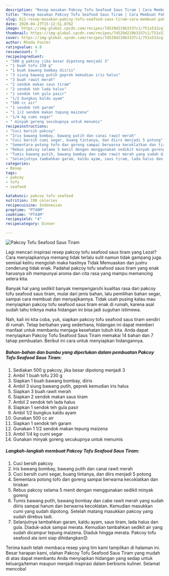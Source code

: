 ```yaml
---
description: "Resep masakan Pakcoy Tofu Seafood Saus Tiram | Cara Membuat Pakcoy Tofu Seafood Saus Tiram Yang Menggugah Selera"
title: "Resep masakan Pakcoy Tofu Seafood Saus Tiram | Cara Membuat Pakcoy Tofu Seafood Saus Tiram Yang Menggugah Selera"
slug: 611-resep-masakan-pakcoy-tofu-seafood-saus-tiram-cara-membuat-pakcoy-tofu-seafood-saus-tiram-yang-menggugah-selera
date: 2020-04-27T15:12:51.876Z
image: https://img-global.cpcdn.com/recipes/7d529d219b3337c1/751x532cq70/pakcoy-tofu-seafood-saus-tiram-foto-resep-utama.jpg
thumbnail: https://img-global.cpcdn.com/recipes/7d529d219b3337c1/751x532cq70/pakcoy-tofu-seafood-saus-tiram-foto-resep-utama.jpg
cover: https://img-global.cpcdn.com/recipes/7d529d219b3337c1/751x532cq70/pakcoy-tofu-seafood-saus-tiram-foto-resep-utama.jpg
author: Rhoda Foster
ratingvalue: 4.8
reviewcount: 7
recipeingredient:
- "500 g pakcoy jika besar dipotong menjadi 3"
- "1 buah tofu 230 g"
- "1 buah bawang bombay diiris"
- "3 siung bawang putih geprek kemudian iris halus"
- "3 buah rawit merah"
- "2 sendok makan saus tiram"
- "2 sendok teh lada halus"
- "1 sendok teh gula pasir"
- "1/2 bungkus kaldu ayam"
- "500 cc air"
- "1 sendok teh garam"
- "1 1/2 sendok makan tepung maizena"
- "1/4 kg cumi segar"
- " minyak goreng secukupnya untuk menumis"
recipeinstructions:
- "Cuci bersih pakcoy"
- "Iris bawang bombay, bawang putih dan canai rawit merah"
- "Cuci bersih cumi segar, buang tintanya, dan diirs menjadi 5 potong"
- "Sementara potong tofo dan goreng sampai berwarna kecoklatkan dan tiriskan"
- "Rebus pakcoy selama 5 menit dengan menggunakan sedikit minyak goreng"
- "Tumis bawang putih, bawang bombay dan cabe rawit merah yang sudah diiris sampai harum dan berwarna kecoklatan. Kemudian masukkan cumi yang sudah dipotong. Setelah matang masukkan pakcoy yang sudah direbus tadi."
- "Selanjutnya tambahkan garam, kaldu ayam, saus tiram, lada halus dan gula. Diaduk-aduk sampai merata. Kemudian tambahkan sedikit air yang sudah dicampur tepung maizena. Diaduk hingga merata. Pakcoy tofu seafood ala ismi siap dihidangkan😊"
categories:
- Resep
tags:
- pakcoy
- tofu
- seafood

katakunci: pakcoy tofu seafood 
nutrition: 190 calories
recipecuisine: Indonesian
preptime: "PT40M"
cooktime: "PT44M"
recipeyield: "4"
recipecategory: Dinner

---
```



![Pakcoy Tofu Seafood Saus Tiram](https://img-global.cpcdn.com/recipes/7d529d219b3337c1/751x532cq70/pakcoy-tofu-seafood-saus-tiram-foto-resep-utama.jpg)

Lagi mencari inspirasi resep pakcoy tofu seafood saus tiram yang Lezat? Cara menyiapkannya memang tidak terlalu sulit namun tidak gampang juga. semisal keliru mengolah maka hasilnya Tidak Memuaskan dan justru cenderung tidak enak. Padahal pakcoy tofu seafood saus tiram yang enak harusnya sih mempunyai aroma dan cita rasa yang mampu memancing selera kita.

Banyak hal yang sedikit banyak mempengaruhi kualitas rasa dari pakcoy tofu seafood saus tiram, mulai dari jenis bahan, lalu pemilihan bahan segar, sampai cara membuat dan menyajikannya. Tidak usah pusing kalau mau menyiapkan pakcoy tofu seafood saus tiram enak di rumah, karena asal sudah tahu triknya maka hidangan ini bisa jadi suguhan istimewa.




Nah, kali ini kita coba, yuk, siapkan pakcoy tofu seafood saus tiram sendiri di rumah. Tetap berbahan yang sederhana, hidangan ini dapat memberi manfaat untuk membantu menjaga kesehatan tubuh kita. Anda dapat menyiapkan Pakcoy Tofu Seafood Saus Tiram memakai 14 bahan dan 7 tahap pembuatan. Berikut ini cara untuk menyiapkan hidangannya.

<!--inarticleads1-->

##### Bahan-bahan dan bumbu yang diperlukan dalam pembuatan Pakcoy Tofu Seafood Saus Tiram:

1. Sediakan 500 g pakcoy, jika besar dipotong menjadi 3
1. Ambil 1 buah tofu 230 g
1. Siapkan 1 buah bawang bombay, diiris
1. Ambil 3 siung bawang putih, geprek kemudian iris halus
1. Siapkan 3 buah rawit merah
1. Siapkan 2 sendok makan saus tiram
1. Ambil 2 sendok teh lada halus
1. Siapkan 1 sendok teh gula pasir
1. Ambil 1/2 bungkus kaldu ayam
1. Gunakan 500 cc air
1. Siapkan 1 sendok teh garam
1. Gunakan 1 1/2 sendok makan tepung maizena
1. Ambil 1/4 kg cumi segar
1. Gunakan  minyak goreng secukupnya untuk menumis




<!--inarticleads2-->

##### Langkah-langkah membuat Pakcoy Tofu Seafood Saus Tiram:

1. Cuci bersih pakcoy
1. Iris bawang bombay, bawang putih dan canai rawit merah
1. Cuci bersih cumi segar, buang tintanya, dan diirs menjadi 5 potong
1. Sementara potong tofo dan goreng sampai berwarna kecoklatkan dan tiriskan
1. Rebus pakcoy selama 5 menit dengan menggunakan sedikit minyak goreng
1. Tumis bawang putih, bawang bombay dan cabe rawit merah yang sudah diiris sampai harum dan berwarna kecoklatan. Kemudian masukkan cumi yang sudah dipotong. Setelah matang masukkan pakcoy yang sudah direbus tadi.
1. Selanjutnya tambahkan garam, kaldu ayam, saus tiram, lada halus dan gula. Diaduk-aduk sampai merata. Kemudian tambahkan sedikit air yang sudah dicampur tepung maizena. Diaduk hingga merata. Pakcoy tofu seafood ala ismi siap dihidangkan😊




Terima kasih telah membaca resep yang tim kami tampilkan di halaman ini. Besar harapan kami, olahan Pakcoy Tofu Seafood Saus Tiram yang mudah di atas dapat membantu Anda menyiapkan hidangan yang sedap untuk keluarga/teman maupun menjadi inspirasi dalam berbisnis kuliner. Selamat mencoba!
